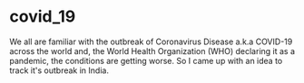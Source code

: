 # covid_19
We all are familiar with the outbreak of Coronavirus Disease a.k.a COVID-19 across the world and, the World Health Organization (WHO) declaring it as a pandemic, the conditions are getting worse. So I came up with an idea to track it's outbreak in India.
